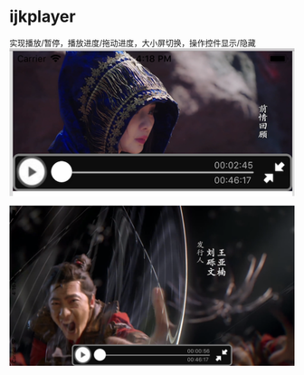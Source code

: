# ijkplayer
实现播放/暂停，播放进度/拖动进度，大小屏切换，操作控件显示/隐藏
![截图1竖屏小屏幕](https://github.com/fly0001/ijkplayer/raw/master/ijkpro/Assets.xcassets/4.png)

![截图2横屏大屏幕](https://github.com/fly0001/ijkplayer/raw/master/ijkpro/Assets.xcassets/3.png)







